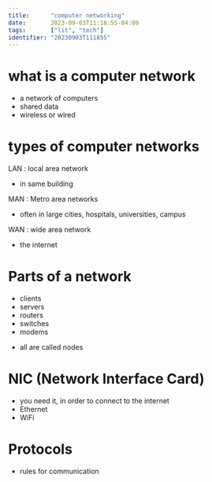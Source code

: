 ```yaml
---
title:      "computer networking"
date:       2023-09-03T11:18:55-04:00
tags:       ["lit", "tech"]
identifier: "20230903T111855"
---
```


# what is a computer network #
- a network of computers
- shared data
- wireless or wired

# types of computer networks #
  
  LAN 
  : local area network
  - in same building
  
  MAN
  : Metro area networks
  - often in large cities, hospitals, universities, campus
  
  WAN
  : wide area network
  - the internet

# Parts of a network #
  - clients
  - servers
  - routers
  - switches
  - modems
  
  * all are called nodes
  
# NIC (Network Interface Card) #
- you need it, in order to connect to the internet
- Ethernet
- WiFi
 
# Protocols #
- rules for communication


	
	
